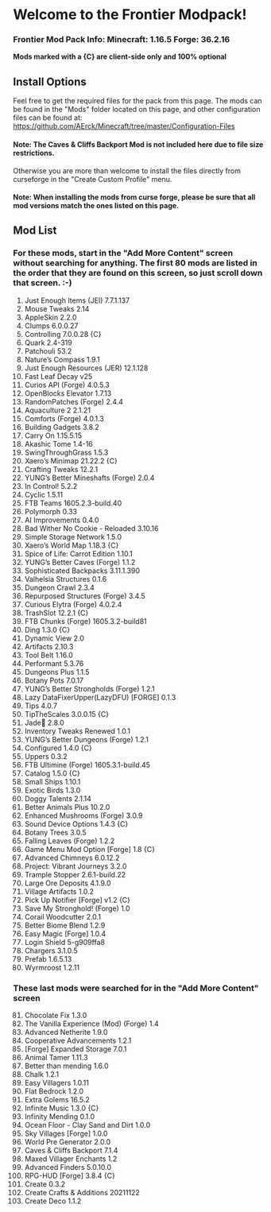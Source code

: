 # Welcome to the Frontier Modpack!
### Frontier Mod Pack Info: Minecraft: 1.16.5 Forge: 36.2.16
**Mods marked with a {C} are client-side only and 100% optional**

## Install Options
Feel free to get the required files for the pack from this page. The mods can be found in the "Mods" folder located on this page, and other configuration files can be found at: https://github.com/AErck/Minecraft/tree/master/Configuration-Files
#### Note: The Caves & Cliffs Backport Mod is not included here due to file size restrictions.

Otherwise you are more than welcome to install the files directly from curseforge in the "Create Custom Profile" menu.
#### Note: When installing the mods from curse forge, please be sure that all mod versions match the ones listed on this page.

## Mod List
### For these mods, start in the "Add More Content" screen without searching for anything. The first 80 mods are listed in the order that they are found on this screen, so just scroll down that screen. :-)

1. Just Enough Items (JEI) 7.7.1.137
2. Mouse Tweaks 2.14
3. AppleSkin 2.2.0
4. Clumps 6.0.0.27
5. Controlling 7.0.0.28 {C}
6. Quark 2.4-319
7. Patchouli 53.2
8. Nature’s Compass 1.9.1
9. Just Enough Resources (JER) 12.1.128
10. Fast Leaf Decay v25
11. Curios API (Forge) 4.0.5.3
12. OpenBlocks Elevator 1.7.13
13. RandomPatches (Forge) 2.4.4
14. Aquaculture 2 2.1.21
15. Comforts (Forge) 4.0.1.3
16. Building Gadgets 3.8.2
17. Carry On 1.15.5.15
18. Akashic Tome 1.4-16
19. SwingThroughGrass 1.5.3
20. Xaero’s Minimap 21.22.2 {C}
21. Crafting Tweaks 12.2.1
22. YUNG’s Better Mineshafts (Forge) 2.0.4
23. In Control! 5.2.2
24. Cyclic 1.5.11
25. FTB Teams 1605.2.3-build.40
26. Polymorph 0.33
27. AI Improvements 0.4.0
28. Bad Wither No Cookie - Reloaded 3.10.16
29. Simple Storage Network 1.5.0
30. Xaero’s World Map 1.18.3 {C}
31. Spice of Life: Carrot Edition 1.10.1
32. YUNG’s Better Caves (Forge) 1.1.2
33. Sophisticated Backpacks 3.11.1.390
34. Valhelsia Structures 0.1.6
35. Dungeon Crawl 2.3.4
36. Repurposed Structures (Forge) 3.4.5
37. Curious Elytra (Forge) 4.0.2.4
38. TrashSlot 12.2.1 {C}
39. FTB Chunks (Forge) 1605.3.2-build81
40. Ding 1.3.0 {C}
41. Dynamic View 2.0
42. Artifacts 2.10.3
43. Tool Belt 1.16.0
44. Performant 5.3.76
45. Dungeons Plus 1.1.5
46. Botany Pots 7.0.17
47. YUNG’s Better Strongholds (Forge) 1.2.1
48. Lazy DataFixerUpper(LazyDFU) [FORGE] 0.1.3
49. Tips 4.0.7
50. TipTheScales 3.0.0.15 {C}
51. Jade🔎 2.8.0
52. Inventory Tweaks Renewed 1.0.1
53. YUNG’s Better Dungeons (Forge) 1.2.1
54. Configured 1.4.0 {C}
55. Uppers 0.3.2
56. FTB Ultimine (Forge) 1605.3.1-build.45
57. Catalog 1.5.0 {C}
58. Small Ships 1.10.1
59. Exotic Birds 1.3.0
60. Doggy Talents 2.1.14
61. Better Animals Plus 10.2.0
62. Enhanced Mushrooms (Forge) 3.0.9
63. Sound Device Options 1.4.3 {C}
64. Botany Trees 3.0.5
65. Falling Leaves (Forge) 1.2.2
66. Game Menu Mod Option [Forge] 1.8 {C}
67. Advanced Chimneys 6.0.12.2
68. Project: Vibrant Journeys 3.2.0
69. Trample Stopper 2.6.1-build.22
70. Large Ore Deposits 4.1.9.0
71. Village Artifacts 1.0.2
72. Pick Up Notifier [Forge] v1.2 {C}
73. Save My Stronghold! (Forge) 1.0
74. Corail Woodcutter 2.0.1
75. Better Biome Blend 1.2.9
76. Easy Magic [Forge] 1.0.4
77. Login Shield 5-g909ffa8
78. Chargers 3.1.0.5
79. Prefab 1.6.5.13
80. Wyrmroost 1.2.11

### These last mods were searched for in the "Add More Content" screen

81. Chocolate Fix 1.3.0
82. The Vanilla Experience (Mod) (Forge) 1.4
83. Advanced Netherite 1.9.0
84. Cooperative Advancements 1.2.1
85. [Forge] Expanded Storage 7.0.1
86. Animal Tamer 1.11.3
87. Better than mending 1.6.0
88. Chalk 1.2.1
89. Easy Villagers 1.0.11
90. Flat Bedrock 1.2.0
91. Extra Golems 16.5.2
92. Infinite Music 1.3.0 {C}
93. Infinity Mending 0.1.0
94. Ocean Floor - Clay Sand and Dirt 1.0.0
95. Sky Villages [Forge] 1.0.0
96. World Pre Generator 2.0.0
97. Caves & Cliffs Backport 7.1.4
98. Maxed Villager Enchants 1.2
99. Advanced Finders 5.0.10.0
100. RPG-HUD [Forge] 3.8.4 {C}
101. Create 0.3.2
102. Create Crafts & Additions 20211122
103. Create Deco 1.1.2
